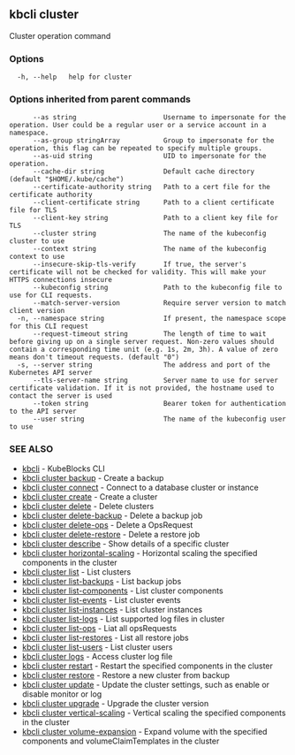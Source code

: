 ## kbcli cluster

Cluster operation command

### Options

```
  -h, --help   help for cluster
```

### Options inherited from parent commands

```
      --as string                      Username to impersonate for the operation. User could be a regular user or a service account in a namespace.
      --as-group stringArray           Group to impersonate for the operation, this flag can be repeated to specify multiple groups.
      --as-uid string                  UID to impersonate for the operation.
      --cache-dir string               Default cache directory (default "$HOME/.kube/cache")
      --certificate-authority string   Path to a cert file for the certificate authority
      --client-certificate string      Path to a client certificate file for TLS
      --client-key string              Path to a client key file for TLS
      --cluster string                 The name of the kubeconfig cluster to use
      --context string                 The name of the kubeconfig context to use
      --insecure-skip-tls-verify       If true, the server's certificate will not be checked for validity. This will make your HTTPS connections insecure
      --kubeconfig string              Path to the kubeconfig file to use for CLI requests.
      --match-server-version           Require server version to match client version
  -n, --namespace string               If present, the namespace scope for this CLI request
      --request-timeout string         The length of time to wait before giving up on a single server request. Non-zero values should contain a corresponding time unit (e.g. 1s, 2m, 3h). A value of zero means don't timeout requests. (default "0")
  -s, --server string                  The address and port of the Kubernetes API server
      --tls-server-name string         Server name to use for server certificate validation. If it is not provided, the hostname used to contact the server is used
      --token string                   Bearer token for authentication to the API server
      --user string                    The name of the kubeconfig user to use
```

### SEE ALSO

* [kbcli](kbcli.md)	 - KubeBlocks CLI
* [kbcli cluster backup](kbcli_cluster_backup.md)	 - Create a backup
* [kbcli cluster connect](kbcli_cluster_connect.md)	 - Connect to a database cluster or instance
* [kbcli cluster create](kbcli_cluster_create.md)	 - Create a cluster
* [kbcli cluster delete](kbcli_cluster_delete.md)	 - Delete clusters
* [kbcli cluster delete-backup](kbcli_cluster_delete-backup.md)	 - Delete a backup job
* [kbcli cluster delete-ops](kbcli_cluster_delete-ops.md)	 - Delete a OpsRequest
* [kbcli cluster delete-restore](kbcli_cluster_delete-restore.md)	 - Delete a restore job
* [kbcli cluster describe](kbcli_cluster_describe.md)	 - Show details of a specific cluster
* [kbcli cluster horizontal-scaling](kbcli_cluster_horizontal-scaling.md)	 - Horizontal scaling the specified components in the cluster
* [kbcli cluster list](kbcli_cluster_list.md)	 - List clusters
* [kbcli cluster list-backups](kbcli_cluster_list-backups.md)	 - List backup jobs
* [kbcli cluster list-components](kbcli_cluster_list-components.md)	 - List cluster components
* [kbcli cluster list-events](kbcli_cluster_list-events.md)	 - List cluster events
* [kbcli cluster list-instances](kbcli_cluster_list-instances.md)	 - List cluster instances
* [kbcli cluster list-logs](kbcli_cluster_list-logs.md)	 - List supported log files in cluster
* [kbcli cluster list-ops](kbcli_cluster_list-ops.md)	 - Liat all opsRequests
* [kbcli cluster list-restores](kbcli_cluster_list-restores.md)	 - List all restore jobs
* [kbcli cluster list-users](kbcli_cluster_list-users.md)	 - List cluster users
* [kbcli cluster logs](kbcli_cluster_logs.md)	 - Access cluster log file
* [kbcli cluster restart](kbcli_cluster_restart.md)	 - Restart the specified components in the cluster
* [kbcli cluster restore](kbcli_cluster_restore.md)	 - Restore a new cluster from backup
* [kbcli cluster update](kbcli_cluster_update.md)	 - Update the cluster settings, such as enable or disable monitor or log
* [kbcli cluster upgrade](kbcli_cluster_upgrade.md)	 - Upgrade the cluster version
* [kbcli cluster vertical-scaling](kbcli_cluster_vertical-scaling.md)	 - Vertical scaling the specified components in the cluster
* [kbcli cluster volume-expansion](kbcli_cluster_volume-expansion.md)	 - Expand volume with the specified components and volumeClaimTemplates in the cluster

